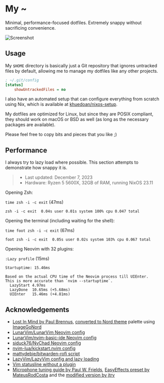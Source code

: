 # My ~

Minimal, performance-focused dotfiles. Extremely snappy without sacrificing convenience.

![Screenshot](https://github.com/khuedoan/dotfiles/assets/27996771/f7f3b6e4-7e67-44f7-8e01-314be33c4829)

## Usage

My `$HOME` directory is basically just a Git repository that ignores untracked files by default,
allowing me to manage my dotfiles like any other projects.

```ini
; ~/.git/config
[status]
    showUntrackedFiles = no
```

I also have an automated setup that can configure everything from scratch using Nix,
which is available at [khuedoan/nixos-setup](https://github.com/khuedoan/nixos-setup).

My dotfiles are optimized for Linux, but since they are POSIX compliant, they should
work on macOS or BSD as well (as long as the necessary packages are available).

Please feel free to copy bits and pieces that you like ;)

## Performance

I always try to lazy load where possible.
This section attempts to demonstrate how snappy it is.

> - Last updated: December 7, 2023
> - Hardware: Ryzen 5 5600X, 32GB of RAM, running NixOS 23.11

Opening Zsh:

`time zsh -i -c exit` (47ms)

```
zsh -i -c exit  0.04s user 0.01s system 100% cpu 0.047 total
```

Opening the terminal (including waiting for the shell):

`time foot zsh -i -c exit` (67ms)

```
foot zsh -i -c exit  0.05s user 0.02s system 103% cpu 0.067 total
```

Opening Neovim with 32 plugins:

`:Lazy profile` (15ms)

```
Startuptime: 15.46ms

Based on the actual CPU time of the Neovim process till UIEnter.
This is more accurate than `nvim --startuptime`.
  LazyStart 4.97ms
  LazyDone  10.65ms (+5.68ms)
  UIEnter   15.46ms (+4.81ms)
```

## Acknowledgements

- [Lost In Mind by Paul Brennus](https://www.artstation.com/artwork/Z50d9R), [converted to Nord theme](https://user-images.githubusercontent.com/27996771/129466074-64c92948-96b0-4673-be33-75ee26b82a6c.jpg) palette using [ImageGoNord](https://github.com/Schrodinger-Hat/ImageGoNord)
- [LunarVim/LunarVim Neovim config](https://github.com/ChristianChiarulli/LunarVim)
- [LunarVim/nvim-basic-ide Neovim config](https://github.com/LunarVim/nvim-basic-ide)
- [siduck76/NvChad Neovim config](https://github.com/siduck76/NvChad)
- [nvim-lua/kickstart.nvim config](https://github.com/nvim-lua/kickstart.nvim)
- [mattydebie/bitwarden-rofi script](https://github.com/mattydebie/bitwarden-rofi)
- [LazyVim/LazyVim config and lazy loading](https://github.com/LazyVim/LazyVim)
- [Vim statusline without a plugin](https://shapeshed.com/vim-statuslines)
- [Microphone tuning guide by Paul W. Frields](https://fedoramagazine.org/tune-up-your-sound-with-pulseeffects-microphones), [EasyEffects preset by MateusRodCosta](https://gist.github.com/MateusRodCosta/a10225eb132cdcb97d7c458526f93085) and the [modified version by jtrv](https://github.com/jtrv/.cfg/blob/morpheus/.config/easyeffects/input/fifine_male_voice_noise_reduction.json)
